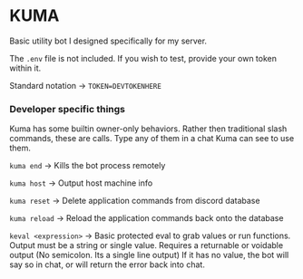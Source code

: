 # KUMA

Basic utility bot I designed specifically for my server.

The `.env` file is not included. If you wish to test, provide your own token within it. 

Standard notation -> `TOKEN=DEVTOKENHERE`

### Developer specific things

Kuma has some builtin owner-only behaviors. 
Rather then traditional slash commands, these are calls. 
Type any of them in a chat Kuma can see to use them.

`kuma end` -> Kills the bot process remotely

`kuma host` -> Output host machine info

`kuma reset` -> Delete application commands from discord database

`kuma reload` -> Reload the application commands back onto the database

`keval <expression>` -> Basic protected eval to grab values or run functions. Output must be a string or single value. 
Requires a returnable or voidable output (No semicolon. Its a single line output)
If it has no value, the bot will say so in chat, or will return the error back into chat.